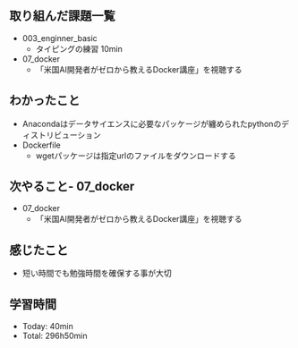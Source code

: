 ## 取り組んだ課題一覧
- 003_enginner_basic
  - タイピングの練習 10min
- 07_docker
  - 「米国AI開発者がゼロから教えるDocker講座」を視聴する
## わかったこと
- Anacondaはデータサイエンスに必要なパッケージが纏められたpythonのディストリビューション
- Dockerfile
  - wgetパッケージは指定urlのファイルをダウンロードする
## 次やること- 07_docker
- 07_docker
  - 「米国AI開発者がゼロから教えるDocker講座」を視聴する
## 感じたこと
- 短い時間でも勉強時間を確保する事が大切
## 学習時間
- Today: 40min
- Total: 296h50min